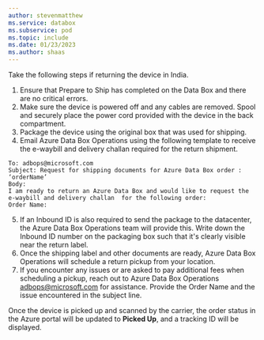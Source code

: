 ```yaml
---
author: stevenmatthew
ms.service: databox  
ms.subservice: pod
ms.topic: include
ms.date: 01/23/2023
ms.author: shaas
---
```


Take the following steps if returning the device in India.

1.	Ensure that Prepare to Ship has completed on the Data Box and there are no critical errors. 
2.	Make sure the device is powered off and any cables are removed. Spool and securely place the power cord provided with the device in the back compartment.
3.	Package the device using the original box that was used for shipping. 
4.	Email Azure Data Box Operations using the following template to receive the e-waybill and delivery challan required for the return shipment.

   ```
   To: adbops@microsoft.com
   Subject: Request for shipping documents for Azure Data Box order : ‘orderName’
   Body:
   I am ready to return an Azure Data Box and would like to request the e-waybill and delivery challan  for the following order:
   Order Name:
   ```

5.	If an Inbound ID is also required to send the package to the datacenter, the Azure Data Box Operations team will provide this. Write down the Inbound ID number on the packaging box such that it's clearly visible near the return label.
6.	Once the shipping label and other documents are ready, Azure Data Box Operations will schedule a return pickup from your location. 
7.	If you encounter any issues or are asked to pay additional fees when scheduling a pickup, reach out to Azure Data Box Operations <adbops@microsoft.com> for assistance. Provide the Order Name and the issue encountered in the subject line.
 
Once the device is picked up and scanned by the carrier, the order status in the Azure portal will be updated to **Picked Up**, and a tracking ID will be displayed.



